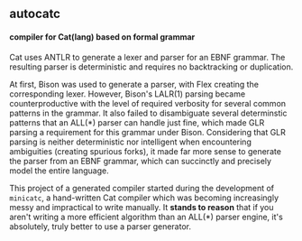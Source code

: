 ## autocatc
#### compiler for Cat(lang) based on formal grammar

Cat uses ANTLR to generate a lexer and parser for an EBNF grammar. The resulting parser is deterministic and requires no backtracking or duplication.

At first, Bison was used to generate a parser, with Flex creating the corresponding lexer. However, Bison's LALR(1) parsing became counterproductive with the level of required verbosity for several common patterns in the grammar. It also failed to disambiguate several determinstic patterns that an ALL(*) parser can handle just fine, which made GLR parsing a requirement for this grammar under Bison. Considering that GLR parsing is neither deterministic nor intelligent when encountering ambiguities (creating spurious forks), it made far more sense to generate the parser from an EBNF grammar, which can succinctly and precisely model the entire language.

This project of a generated compiler started during the development of `minicatc`, a hand-written Cat compiler which was becoming increasingly messy and impractical to write manually. It **stands to reason** that if you aren't writing a more efficient algorithm than an ALL(*) parser engine, it's absolutely, truly better to use a parser generator.